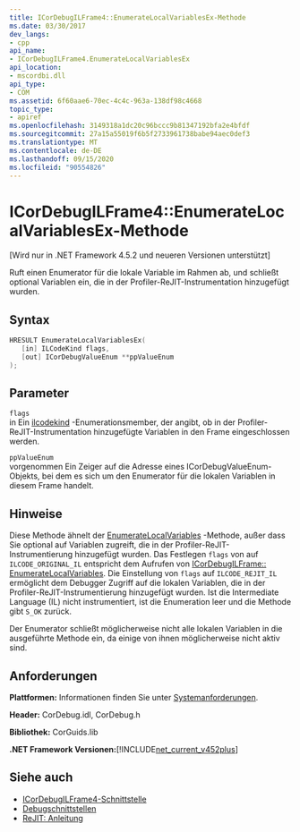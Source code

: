 ```yaml
---
title: ICorDebugILFrame4::EnumerateLocalVariablesEx-Methode
ms.date: 03/30/2017
dev_langs:
- cpp
api_name:
- ICorDebugILFrame4.EnumerateLocalVariablesEx
api_location:
- mscordbi.dll
api_type:
- COM
ms.assetid: 6f60aae6-70ec-4c4c-963a-138df98c4668
topic_type:
- apiref
ms.openlocfilehash: 3149318a1dc20c96bccc9b81347192bfa2e4bfdf
ms.sourcegitcommit: 27a15a55019f6b5f2733961738babe94aec0def3
ms.translationtype: MT
ms.contentlocale: de-DE
ms.lasthandoff: 09/15/2020
ms.locfileid: "90554826"
---
```

# <a name="icordebugilframe4enumeratelocalvariablesex-method"></a>ICorDebugILFrame4::EnumerateLocalVariablesEx-Methode
[Wird nur in .NET Framework 4.5.2 und neueren Versionen unterstützt]  
  
 Ruft einen Enumerator für die lokale Variable im Rahmen ab, und schließt optional Variablen ein, die in der Profiler-ReJIT-Instrumentation hinzugefügt wurden.  
  
## <a name="syntax"></a>Syntax  
  
```cpp
HRESULT EnumerateLocalVariablesEx(  
   [in] ILCodeKind flags,
   [out] ICorDebugValueEnum **ppValueEnum  
);  
```  
  
## <a name="parameters"></a>Parameter  
 `flags`  
 in Ein [ilcodekind](ilcodekind-enumeration.md) -Enumerationsmember, der angibt, ob in der Profiler-ReJIT-Instrumentation hinzugefügte Variablen in den Frame eingeschlossen werden.  
  
 `ppValueEnum`  
 vorgenommen Ein Zeiger auf die Adresse eines ICorDebugValueEnum-Objekts, bei dem es sich um den Enumerator für die lokalen Variablen in diesem Frame handelt.  
  
## <a name="remarks"></a>Hinweise  
 Diese Methode ähnelt der [EnumerateLocalVariables](icordebugilframe-enumeratelocalvariables-method.md) -Methode, außer dass Sie optional auf Variablen zugreift, die in der Profiler-ReJIT-Instrumentierung hinzugefügt wurden. Das Festlegen `flags` von auf `ILCODE_ORIGINAL_IL` entspricht dem Aufrufen von [ICorDebugILFrame:: EnumerateLocalVariables](icordebugilframe-enumeratelocalvariables-method.md). Die Einstellung von `flags` auf `ILCODE_REJIT_IL` ermöglicht dem Debugger Zugriff auf die lokalen Variablen, die in der Profiler-ReJIT-Instrumentierung hinzugefügt wurden. Ist die Intermediate Language (IL) nicht instrumentiert, ist die Enumeration leer und die Methode gibt `S_OK` zurück.  
  
 Der Enumerator schließt möglicherweise nicht alle lokalen Variablen in die ausgeführte Methode ein, da einige von ihnen möglicherweise nicht aktiv sind.  
  
## <a name="requirements"></a>Anforderungen  
 **Plattformen:** Informationen finden Sie unter [Systemanforderungen](../../get-started/system-requirements.md).  
  
 **Header:** CorDebug.idl, CorDebug.h  
  
 **Bibliothek:** CorGuids.lib  
  
 **.NET Framework Versionen:**[!INCLUDE[net_current_v452plus](../../../../includes/net-current-v452plus-md.md)]  
  
## <a name="see-also"></a>Siehe auch

- [ICorDebugILFrame4-Schnittstelle](icordebugilframe4-interface.md)
- [Debugschnittstellen](debugging-interfaces.md)
- [ReJIT: Anleitung](/archive/blogs/davbr/rejit-a-how-to-guide)
